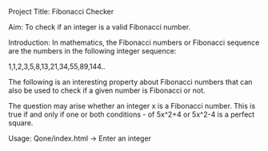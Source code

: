 Project Title: Fibonacci Checker

Aim: To check if an integer is a valid Fibonacci number.

Introduction: In mathematics, the Fibonacci numbers or Fibonacci sequence are the numbers in the following integer sequence:

1,1,2,3,5,8,13,21,34,55,89,144..

The following is an interesting property about Fibonacci numbers that can also be used to check if a given number is Fibonacci or not.

The question may arise whether an integer x is a Fibonacci number. This is true if and only if one or both conditions - of 5x^2+4 or 5x^2-4 is a perfect square.


Usage: Qone/index.html
        -> Enter an integer
           
